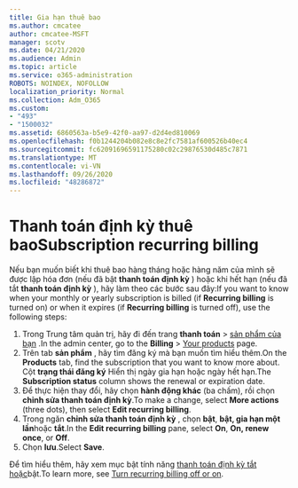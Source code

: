 ```yaml
---
title: Gia hạn thuê bao
ms.author: cmcatee
author: cmcatee-MSFT
manager: scotv
ms.date: 04/21/2020
ms.audience: Admin
ms.topic: article
ms.service: o365-administration
ROBOTS: NOINDEX, NOFOLLOW
localization_priority: Normal
ms.collection: Adm_O365
ms.custom:
- "493"
- "1500032"
ms.assetid: 6860563a-b5e9-42f0-aa97-d2d4ed810069
ms.openlocfilehash: f0b1244204b082e8c8e2fc7581af600526b40ec4
ms.sourcegitcommit: fc62091696591175280c02c29876530d485c7871
ms.translationtype: MT
ms.contentlocale: vi-VN
ms.lasthandoff: 09/26/2020
ms.locfileid: "48286872"
---
```

# <a name="subscription-recurring-billing"></a><span data-ttu-id="57158-102">Thanh toán định kỳ thuê bao</span><span class="sxs-lookup"><span data-stu-id="57158-102">Subscription recurring billing</span></span>

<span data-ttu-id="57158-103">Nếu bạn muốn biết khi thuê bao hàng tháng hoặc hàng năm của mình sẽ được lập hóa đơn (nếu đã bật **thanh toán định kỳ** ) hoặc khi hết hạn (nếu đã tắt **thanh toán định kỳ** ), hãy làm theo các bước sau đây:</span><span class="sxs-lookup"><span data-stu-id="57158-103">If you want to know when your monthly or yearly subscription is billed (if **Recurring billing** is turned on) or when it expires (if **Recurring billing** is turned off), use the following steps:</span></span>
  
1. <span data-ttu-id="57158-104">Trong Trung tâm quản trị, hãy đi đến trang **thanh toán** \> [sản phẩm của bạn](https://go.microsoft.com/fwlink/p/?linkid=842054) .</span><span class="sxs-lookup"><span data-stu-id="57158-104">In the admin center, go to the **Billing** \> [Your products](https://go.microsoft.com/fwlink/p/?linkid=842054) page.</span></span>
2. <span data-ttu-id="57158-105">Trên tab **sản phẩm** , hãy tìm đăng ký mà bạn muốn tìm hiểu thêm.</span><span class="sxs-lookup"><span data-stu-id="57158-105">On the **Products** tab, find the subscription that you want to know more about.</span></span> <span data-ttu-id="57158-106">Cột **trạng thái đăng ký** Hiển thị ngày gia hạn hoặc ngày hết hạn.</span><span class="sxs-lookup"><span data-stu-id="57158-106">The **Subscription status** column shows the renewal or expiration date.</span></span>
3. <span data-ttu-id="57158-107">Để thực hiện thay đổi, hãy chọn **hành động khác** (ba chấm), rồi chọn **chỉnh sửa thanh toán định kỳ**.</span><span class="sxs-lookup"><span data-stu-id="57158-107">To make a change, select **More actions** (three dots), then select **Edit recurring billing**.</span></span>
4. <span data-ttu-id="57158-108">Trong ngăn **chỉnh sửa thanh toán định kỳ** , chọn **bật**, **bật, gia hạn một lần**hoặc **tắt**.</span><span class="sxs-lookup"><span data-stu-id="57158-108">In the **Edit recurring billing** pane, select **On**, **On, renew once**, or **Off**.</span></span>
5. <span data-ttu-id="57158-109">Chọn **lưu**.</span><span class="sxs-lookup"><span data-stu-id="57158-109">Select **Save**.</span></span>

<span data-ttu-id="57158-110">Để tìm hiểu thêm, hãy xem mục bật tính năng [thanh toán định kỳ tắt hoặc](https://docs.microsoft.com/microsoft-365/commerce/subscriptions/renew-your-subscription)bật.</span><span class="sxs-lookup"><span data-stu-id="57158-110">To learn more, see [Turn recurring billing off or on](https://docs.microsoft.com/microsoft-365/commerce/subscriptions/renew-your-subscription).</span></span>